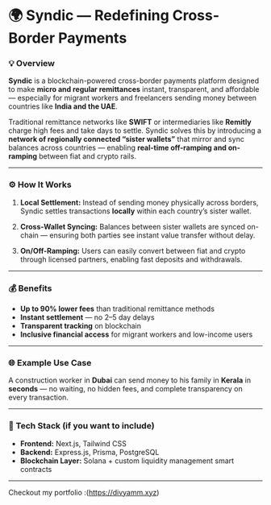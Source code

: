  
# 🌍 Syndic — Redefining Cross-Border Payments

### 💡 Overview

**Syndic** is a blockchain-powered cross-border payments platform designed to make **micro and regular remittances** instant, transparent, and affordable — especially for migrant workers and freelancers sending money between countries like **India and the UAE**.

Traditional remittance networks like **SWIFT** or intermediaries like **Remitly** charge high fees and take days to settle. Syndic solves this by introducing a **network of regionally connected “sister wallets”** that mirror and sync balances across countries — enabling **real-time off-ramping and on-ramping** between fiat and crypto rails.

---

### ⚙️ How It Works

1. **Local Settlement:**
   Instead of sending money physically across borders, Syndic settles transactions **locally** within each country’s sister wallet.

2. **Cross-Wallet Syncing:**
   Balances between sister wallets are synced on-chain — ensuring both parties see instant value transfer without delay.

3. **On/Off-Ramping:**
   Users can easily convert between fiat and crypto through licensed partners, enabling fast deposits and withdrawals.

---

### 💰 Benefits

* **Up to 90% lower fees** than traditional remittance methods
* **Instant settlement** — no 2–5 day delays
* **Transparent tracking** on blockchain
* **Inclusive financial access** for migrant workers and low-income users

---

### 🌐 Example Use Case

A construction worker in **Dubai** can send money to his family in **Kerala** in **seconds** — no waiting, no hidden fees, and complete transparency on every transaction.

---

### 🧠 Tech Stack (if you want to include)

* **Frontend:** Next.js, Tailwind CSS
* **Backend:** Express.js, Prisma, PostgreSQL
* **Blockchain Layer:** Solana + custom liquidity management smart contracts
---

Checkout my portfolio :(https://divyamm.xyz)

